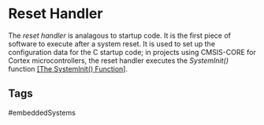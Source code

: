 # Reset Handler

The *reset handler* is analagous to startup code. It is the first piece of software to execute after a system reset. It is used to set up the configuration data for the C startup code; in projects using CMSIS-CORE for Cortex microcontrollers, the reset handler executes the *SystemInit()* function [\[The SystemInit() Function\]](../202202110421).  

## Tags
#embeddedSystems

